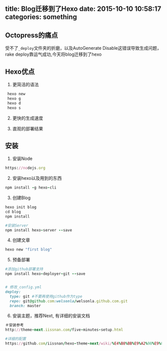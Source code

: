 title: Blog迁移到了Hexo
date: 2015-10-10 10:58:17
categories: something
---


## Octopress的痛点

受不了`_deploy`文件夹的折磨，以及AutoGenerate Disable这错误导致生成问题，rake deploy靠运气成功,今天将blog迁移到了hexo

## Hexo优点

1. 更简洁的语法
```ruby
 hexo new
 hexo g
 hexo d
 hexo s
```

2. 更快的生成速度

3. 直观的部署结果
  
## 安装

1. 安装Node  
```ruby
https://nodejs.org
```

2. 安装hexo以及用到的东西  
```ruby
npm install -g hexo-cli

```

3. 创建Blog  
```ruby
hexo init blog
cd blog
npm install

#安装Server
npm install hexo-server --save

```

4. 创建文章  
```ruby
hexo new "first blog"
```

5. 预备部署  
```ruby
#添加github部署支持
npm install hexo-deployer-git --save


# 修改_config.yml  
deploy: 
  type: git #不要再使用github作为type
  repo: git@github.com:welsonla/welsonla.github.com.git
  branch: master
```

6. 安装主题，推荐Next, 有详细的安装文档  
```ruby
＃安装参考
http://theme-next.iissnan.com/five-minutes-setup.html

#详细的配置
https://github.com/iissnan/hexo-theme-next/wiki/%E4%B8%BB%E9%A2%98%E9%85%8D%E7%BD%AE%E5%8F%82%E8%80%83
```
